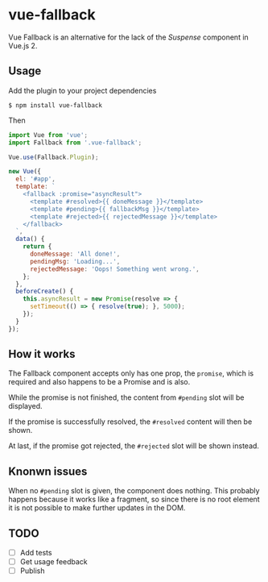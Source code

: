 # vue-fallback

Vue Fallback is an alternative for the lack of the *Suspense* component in Vue.js 2.

## Usage

Add the plugin to your project dependencies

```shell
$ npm install vue-fallback
```

Then

```javascript
import Vue from 'vue';
import Fallback from '.vue-fallback';

Vue.use(Fallback.Plugin);

new Vue({
  el: '#app',
  template: `
    <fallback :promise="asyncResult">
      <template #resolved>{{ doneMessage }}</template>
      <template #pending>{{ fallbackMsg }}</template>
      <template #rejected>{{ rejectedMessage }}</template>
    </fallback>
  `,
  data() {
    return {
      doneMessage: 'All done!',
      pendingMsg: 'Loading...',
      rejectedMessage: 'Oops! Something went wrong.',
    };
  },
  beforeCreate() {
    this.asyncResult = new Promise(resolve => {
      setTimeout(() => { resolve(true); }, 5000);
    });
  }
});
```

## How it works

The Fallback component accepts only has one prop, the `promise`, which is required and also happens to be a Promise and is also.

While the promise is not finished, the content from `#pending` slot will be displayed.

If the promise is successfully resolved, the `#resolved` content will then be shown.

At last, if the promise got rejected, the `#rejected` slot will be shown instead.

## Knonwn issues

When no `#pending` slot is given, the component does nothing. This probably happens because it works like a fragment, so since there is no root element it is not possible to make further updates in the DOM.

## TODO

- [ ] Add tests
- [ ] Get usage feedback
- [ ] Publish
